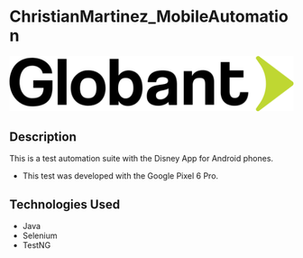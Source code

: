 # ChristianMartinez_MobileAutomation
![alt text](https://github.com/ChristianMartinezTech/UniversityGlobant/blob/main/GlobantLogo.png?raw=true)

## Description
This is a test automation suite with the Disney App for Android phones.
* This test was developed with the Google Pixel 6 Pro.

## Technologies Used
* Java
* Selenium
* TestNG